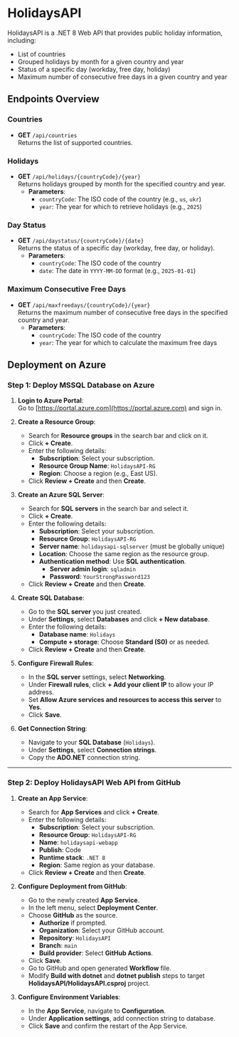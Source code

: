 # HolidaysAPI

HolidaysAPI is a .NET 8 Web API that provides public holiday information, including:
- List of countries
- Grouped holidays by month for a given country and year
- Status of a specific day (workday, free day, holiday)
- Maximum number of consecutive free days in a given country and year

## Endpoints Overview

### Countries
- **GET** `/api/countries`  
  Returns the list of supported countries.

### Holidays
- **GET** `/api/holidays/{countryCode}/{year}`  
  Returns holidays grouped by month for the specified country and year.  
  - **Parameters**:
    - `countryCode`: The ISO code of the country (e.g., `us`, `ukr`)
    - `year`: The year for which to retrieve holidays (e.g., `2025`)

### Day Status
- **GET** `/api/daystatus/{countryCode}/{date}`  
  Returns the status of a specific day (workday, free day, or holiday).  
  - **Parameters**:
    - `countryCode`: The ISO code of the country
    - `date`: The date in `YYYY-MM-DD` format (e.g., `2025-01-01`)

### Maximum Consecutive Free Days
- **GET** `/api/maxfreedays/{countryCode}/{year}`  
  Returns the maximum number of consecutive free days in the specified country and year.  
  - **Parameters**:
    - `countryCode`: The ISO code of the country
    - `year`: The year for which to calculate the maximum free days

## Deployment on Azure

### Step 1: Deploy MSSQL Database on Azure

1. **Login to Azure Portal**:  
   Go to [https://portal.azure.com](https://portal.azure.com) and sign in.

2. **Create a Resource Group**:  
   - Search for **Resource groups** in the search bar and click on it.
   - Click **+ Create**.
   - Enter the following details:
     - **Subscription**: Select your subscription.
     - **Resource Group Name**: `HolidaysAPI-RG`
     - **Region**: Choose a region (e.g., East US).
   - Click **Review + Create** and then **Create**.

3. **Create an Azure SQL Server**:
   - Search for **SQL servers** in the search bar and select it.
   - Click **+ Create**.
   - Enter the following details:
     - **Subscription**: Select your subscription.
     - **Resource Group**: `HolidaysAPI-RG`
     - **Server name**: `holidaysapi-sqlserver` (must be globally unique)
     - **Location**: Choose the same region as the resource group.
     - **Authentication method**: Use **SQL authentication**.
       - **Server admin login**: `sqladmin`
       - **Password**: `YourStrongPassword123`
   - Click **Review + Create** and then **Create**.

4. **Create SQL Database**:
   - Go to the **SQL server** you just created.
   - Under **Settings**, select **Databases** and click **+ New database**.
   - Enter the following details:
     - **Database name**: `Holidays`
     - **Compute + storage**: Choose **Standard (S0)** or as needed.
   - Click **Review + Create** and then **Create**.

5. **Configure Firewall Rules**:
   - In the **SQL server** settings, select **Networking**.
   - Under **Firewall rules**, click **+ Add your client IP** to allow your IP address.
   - Set **Allow Azure services and resources to access this server** to **Yes**.
   - Click **Save**.

6. **Get Connection String**:
   - Navigate to your **SQL Database** (`Holidays`).
   - Under **Settings**, select **Connection strings**.
   - Copy the **ADO.NET** connection string.

---

### Step 2: Deploy HolidaysAPI Web API from GitHub

1. **Create an App Service**:
   - Search for **App Services** and click **+ Create**.
   - Enter the following details:
     - **Subscription**: Select your subscription.
     - **Resource Group**: `HolidaysAPI-RG`
     - **Name**: `holidaysapi-webapp`
     - **Publish**: Code
     - **Runtime stack**: `.NET 8`
     - **Region**: Same region as your database.
   - Click **Review + Create** and then **Create**.

2. **Configure Deployment from GitHub**:
   - Go to the newly created **App Service**.
   - In the left menu, select **Deployment Center**.
   - Choose **GitHub** as the source.
     - **Authorize** if prompted.
     - **Organization**: Select your GitHub account.
     - **Repository**: `HolidaysAPI`
     - **Branch**: `main`
     - **Build provider**: Select **GitHub Actions**.
   - Click **Save**.
   - Go to GitHub and open generated **Workflow** file.
   - Modify **Build with dotnet** and **dotnet publish** steps to target **HolidaysAPI/HolidaysAPI.csproj** project.
3. **Configure Environment Variables**:
   - In the **App Service**, navigate to **Configuration**.
   - Under **Application settings**, add connection string to database.
   - Click **Save** and confirm the restart of the App Service.
